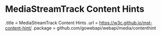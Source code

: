# MediaStreamTrack Content Hints

.title = MediaStreamTrack Content Hints
.url = <https://w3c.github.io/mst-content-hint/>
.package = github.com/gowebapi/webapi/media/contenthint
